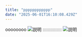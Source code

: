 ```yaml
---
title: "pppppppppppp"
date: "2025-06-01T16:10:08.429Z"
---
```


oooooooo
<img src="/uploads/f04c8d59-bc00-4c90-8fdf-adc905740741-slider_022.webp" alt="説明">
:::::::::::::::
<img src="/uploads/3cee9421-a7c9-4dcd-ae6e-9f66d0ffd35b-Pocket3_01.LTNwnGj1.webp" alt="説明">
